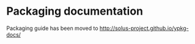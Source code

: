 # Packaging documentation

Packaging guide has been moved to
http://solus-project.github.io/ypkg-docs/
